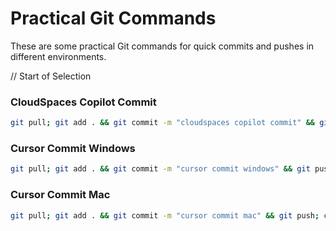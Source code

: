 # Practical Git Commands

These are some practical Git commands for quick commits and pushes in different environments.

// Start of Selection

### CloudSpaces Copilot Commit

```bash
git pull; git add . && git commit -m "cloudspaces copilot commit" && git push; clear
```

### Cursor Commit Windows
```bash
git pull; git add . && git commit -m "cursor commit windows" && git push; clear
```

### Cursor Commit Mac
```bash
git pull; git add . && git commit -m "cursor commit mac" && git push; clear
```




